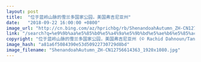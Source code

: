 ```yaml
---
layout: post
title:  "位于蓝岭山脉的雪兰多国家公园，美国弗吉尼亚州"
date:   "2018-09-22 16:00:00 +0800"
image_url: "http://cn.bing.com/az/hprichbg/rb/ShenandoahAutumn_ZH-CN12756614363_1920x1080.jpg"
link: "/search?q=%e9%9b%aa%e5%85%b0%e5%a4%9a%e5%9b%bd%e5%ae%b6%e5%85%ac%e5%9b%ad&form=hpcapt&mkt=zh-cn"
copyright: "位于蓝岭山脉的雪兰多国家公园，美国弗吉尼亚州 (© Rachid Dahnoun/Tandem Stills + Motion)"
image_hash: "a81a6f5084390e53d50922730729d8bd"
image_filename: "ShenandoahAutumn_ZH-CN12756614363_1920x1080.jpg"
---
```

